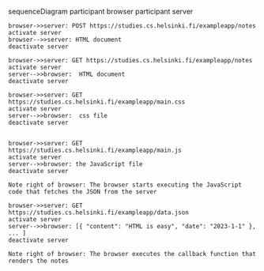 sequenceDiagram
    participant browser
    participant server
    
    browser->>server: POST https://studies.cs.helsinki.fi/exampleapp/notes
    activate server
    browser-->>server: HTML document
    deactivate server
    
    browser->>server: GET https://studies.cs.helsinki.fi/exampleapp/notes
    activate server
    server-->>browser:  HTML document
    deactivate server
    
    browser->>server: GET https://studies.cs.helsinki.fi/exampleapp/main.css
    activate server
    server-->>browser:  css file
    deactivate server
    
    
    browser->>server: GET https://studies.cs.helsinki.fi/exampleapp/main.js
    activate server
    server-->>browser: the JavaScript file
    deactivate server
    
    Note right of browser: The browser starts executing the JavaScript code that fetches the JSON from the server
    
    browser->>server: GET https://studies.cs.helsinki.fi/exampleapp/data.json
    activate server
    server-->>browser: [{ "content": "HTML is easy", "date": "2023-1-1" }, ... ]
    deactivate server    

    Note right of browser: The browser executes the callback function that renders the notes 

